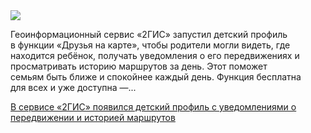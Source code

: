 <!--2025-08-21 12:27:37-->
<div class="yb">
  <div class="rss habr"><img src="https://habrastorage.org/getpro/habr/upload_files/231/d44/a6c/231d44a6ccf6f96d31d2f603eb01dbeb.png" /><p>Геоинформационный сервис «2ГИС» запустил детский профиль в&nbsp;функции «Друзья на&nbsp;карте», чтобы родители могли видеть, где находится ребёнок, получать уведомления о&nbsp;его передвижениях и просматривать историю маршрутов за&nbsp;день. Этот поможет семьям&nbsp;быть ближе и спокойнее каждый день. Функция бесплатна для&nbsp;всех и уже доступна&nbsp;—... <p class="titl"><a href="https://habr.com/ru/news/939422/?utm_source=habrahabr&utm_medium=rss&utm_campaign=939422">В сервисе «2ГИС» появился детский профиль с уведомлениями о передвижении и историей маршрутов</a></p></div>
</div>
